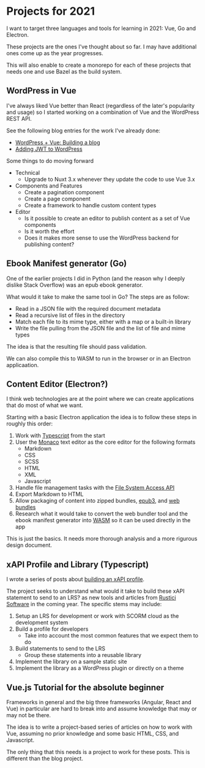 # Projects for 2021

I want to target three languages and tools for learning in 2021: Vue, Go and Electron.

These projects are the ones I've thought about so far. I may have additional ones come up as the year progresses.

This will also enable to create a monorepo for each of these projects that needs one and use Bazel as the build system.

## WordPress in Vue

I've always liked Vue better than React (regardless of the later's popularity and usage) so I started working on a combination of Vue and the WordPress REST API.

See the following blog entries for the work I've already done:

* [WordPress + Vue: Building a blog](https://publishing-project.rivendellweb.net/wordpress-vue-building-a-blog/)
* [Adding JWT to WordPress](https://publishing-project.rivendellweb.net/adding-jwt-to-wordpress/)

Some things to do moving forward

* Technical
  * Upgrade to Nuxt 3.x whenever they update the code to use Vue 3.x
* Components and Features
  * Create a pagination component
  * Create a page component
  * Create a framework to handle custom content types
* Editor
  * Is it possible to create an editor to publish content as a set of Vue components
  * Is it worth the effort
  * Does it makes more sense to use the WordPress backend for publishing content?

## Ebook Manifest generator (Go)

One of the earlier projects I did in Python (and the reason why I deeply dislike Stack Overflow) was an epub ebook generator.

What would it take to make the same tool in Go? The steps are as follow:

* Read in a JSON file with the required document metadata
* Read a recursive list of files in the directory
* Match each file to its mime type, either with a map or a built-in library
* Write the file pulling from the JSON file and the list of file and mime types

The idea is that the resulting file should pass validation.

We can also compile this to WASM to run in the browser or in an Electron applicaation.

## Content Editor (Electron?)

I think web technologies are at the point where we can create applications that do most of what we want.

Starting with a basic Electron application the idea is to follow these steps in roughly this order:

1. Work with [Typescript](https://www.typescriptlang.org/) from the start
2. User the [Monaco](https://github.com/Microsoft/monaco-editor) text editor as the core editor for the following formats
   * Markdown
   * CSS
   * SCSS
   * HTML
   * XML
   * Javascript
3. Handle file management tasks with the [File System Access API](https://developer.mozilla.org/en-US/docs/Web/API/File_System_Access_API)
4. Export Markdown to HTML
5. Allow packaging of content into zipped bundles, [epub3](http://idpf.org/epub/30/), and [web bundles](https://web.dev/web-bundles/)
6. Research what it would take to convert the web bundler tool and the ebook manifest generator into [WASM](https://webassembly.org/) so it can be used directly in the app

This is just the basics. It needs more thorough analysis and a more rigurous design document.

## xAPI Profile and Library (Typescript)

I wrote a series of posts about [building an xAPI profile](https://publishing-project.rivendellweb.net/building-an-xapi-profile/).

The project seeks to understand what would it take to build these xAPI statement to send to an LRS? as new tools and articles from [Rustici Software](https://xapi.com/) in the coming year. The specific stems may include:

1. Setup an LRS for development or work with SCORM cloud as the development system
2. Build a profile for developers
   * Take into account the most common features that we expect them to do
3. Build statements to send to the LRS
   * Group these statements into a reusable library
4. Implement the library on a sample static site
5. Implement the library as a WordPress plugin or directly on a theme

## Vue.js Tutorial for the absolute beginner

Frameworks in general and the big three frameworks (Angular, React and Vue) in particular are hard to break into and assume knowledge that may or may not be there.

The idea is to write a project-based series of articles on how to work with Vue, assuming no prior knowledge and some basic HTML, CSS, and Javascript.

The only thing that this needs is a project to work for these posts. This is different than the blog project.
